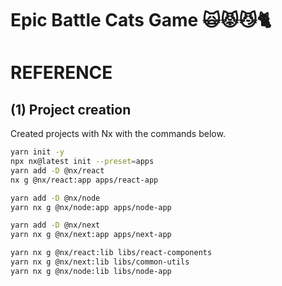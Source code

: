 # Epic Battle Cats Game 🙀😾😼🐈

# REFERENCE

## (1) Project creation

Created projects with Nx with the commands below.

```bash
yarn init -y
npx nx@latest init --preset=apps
yarn add -D @nx/react
nx g @nx/react:app apps/react-app

yarn add -D @nx/node
yarn nx g @nx/node:app apps/node-app

yarn add -D @nx/next
yarn nx g @nx/next:app apps/next-app

yarn nx g @nx/react:lib libs/react-components
yarn nx g @nx/next:lib libs/common-utils
yarn nx g @nx/node:lib libs/node-app
```
